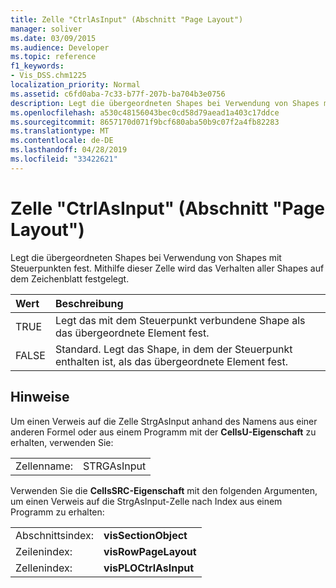 ```yaml
---
title: Zelle "CtrlAsInput" (Abschnitt "Page Layout")
manager: soliver
ms.date: 03/09/2015
ms.audience: Developer
ms.topic: reference
f1_keywords:
- Vis_DSS.chm1225
localization_priority: Normal
ms.assetid: c6fd0aba-7c33-b77f-207b-ba704b3e0756
description: Legt die übergeordneten Shapes bei Verwendung von Shapes mit Steuerpunkten fest. Mithilfe dieser Zelle wird das Verhalten aller Shapes auf dem Zeichenblatt festgelegt.
ms.openlocfilehash: a530c48156043bec0cd58d79aead1a403c17ddce
ms.sourcegitcommit: 8657170d071f9bcf680aba50b9c07f2a4fb82283
ms.translationtype: MT
ms.contentlocale: de-DE
ms.lasthandoff: 04/28/2019
ms.locfileid: "33422621"
---
```

# <a name="ctrlasinput-cell-page-layout-section"></a>Zelle "CtrlAsInput" (Abschnitt "Page Layout")

Legt die übergeordneten Shapes bei Verwendung von Shapes mit Steuerpunkten fest. Mithilfe dieser Zelle wird das Verhalten aller Shapes auf dem Zeichenblatt festgelegt.
  
|**Wert**|**Beschreibung**|
|:-----|:-----|
| TRUE  <br/> | Legt das mit dem Steuerpunkt verbundene Shape als das übergeordnete Element fest.  <br/> |
| FALSE  <br/> | Standard. Legt das Shape, in dem der Steuerpunkt enthalten ist, als das übergeordnete Element fest.  <br/> |
   
## <a name="remarks"></a>Hinweise

Um einen Verweis auf die Zelle StrgAsInput anhand des Namens aus einer anderen Formel oder aus einem Programm mit der **CellsU-Eigenschaft** zu erhalten, verwenden Sie: 
  
|||
|:-----|:-----|
| Zellenname:  <br/> | STRGAsInput  <br/> |
   
Verwenden Sie die **CellsSRC-Eigenschaft** mit den folgenden Argumenten, um einen Verweis auf die StrgAsInput-Zelle nach Index aus einem Programm zu erhalten: 
  
|||
|:-----|:-----|
| Abschnittsindex:  <br/> |**visSectionObject** <br/> |
| Zeilenindex:  <br/> |**visRowPageLayout** <br/> |
| Zellenindex:  <br/> |**visPLOCtrlAsInput** <br/> |
   

